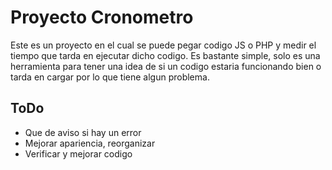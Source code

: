 # Proyecto Cronometro

Este es un proyecto en el cual se puede pegar codigo JS o PHP y medir el tiempo que tarda en ejecutar dicho codigo.
Es bastante simple, solo es una herramienta para tener una idea de si un codigo estaria funcionando bien o tarda en cargar por lo que tiene algun problema.

## ToDo
- Que de aviso si hay un error
- Mejorar apariencia, reorganizar
- Verificar y mejorar codigo

